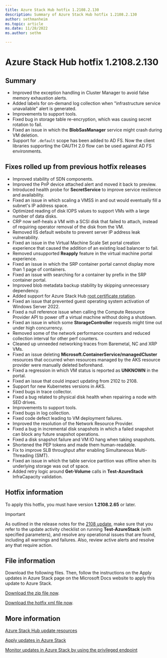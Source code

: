 ```yaml
---
title: Azure Stack Hub hotfix 1.2108.2.130
description: Summary of Azure Stack Hub hotfix 1.2108.2.130
author: sethmanheim
ms.topic: article
ms.date: 11/28/2022
ms.author: sethm

---
```


# Azure Stack Hub hotfix 1.2108.2.130

## Summary

- Improved the exception handling in Cluster Manager to avoid false memory exhaustion alerts.
- Added labels for on-demand log collection when "infrastructure service unavailable" alert is generated.
- Improvements to support tools.
- Fixed bug in storage table re-encryption, which was causing secret rotation to fail.
- Fixed an issue in which the **BlobSasManager** service might crash during VM deletion.
- Support for `.default` scope has been added to AD FS. Now the client libraries supporting the OAUTH 2.0 flow can be used against AD FS environments.

## Fixes rolled up from previous hotfix releases

- Improved stability of SDN components.
- Improved the PnP device attached alert and moved it back to preview.
- Introduced health probe for **SecretService** to improve service resilience and availability.
- Fixed an issue in which scaling a VMSS in and out would eventually fill a subnet's IP address space.
- Optimized reading of disk IOPS values to support VMs with a large number of data disks.
- CRP now self-heals a VM with a SCSI disk that failed to attach, instead of requiring operator removal of the disk from the VM.
- Removed IIS default website to prevent server IP address leak vulnerability.
- Fixed an issue in the Virtual Machine Scale Set portal creation experience that caused the addition of an existing load balancer to fail.
- Removed unsupported **Reapply** feature in the virtual machine portal experience.
- Fixed an issue in which the SRP container portal cannot display more than 1 page of containers.
- Fixed an issue with searching for a container by prefix in the SRP container portal.
- Improved blob metadata backup stability by skipping unnecessary dependency.
- Added support for Azure Stack Hub [root certificate rotation](azure-stack-rotate-secrets.md#rotate-internal-secrets).
- Fixed an issue that prevented guest operating system activation of Windows Server 2022.
- Fixed a null reference issue when calling the Compute Resource Provider API to power off a virtual machine without doing a shutdown.
- Fixed an issue in which some **StorageController** requests might time out under high concurrency.
- Removed some of the network performance counters and reduced collection interval for other perf counters.
- Cleaned up unneeded networking traces from Baremetal, NC and XRP VMs.
- Fixed an issue deleting **Microsoft.ContainerService/managedCluster** resources that occurred when resources managed by the AKS resource provider were manually deleted beforehand.
- Fixed a regression in which VM status is reported as **UNKNOWN** in the portal.
- Fixed an issue that could impact updating from 2102 to 2108.
- Support for new Kubernetes versions in AKS.
- Fixed bugs in trace collector.
- Fixed a bug related to physical disk health when repairing a node with SED drives.
- Improvements to support tools.
- Fixed bugs in log collection.
- Fixed code defect leading to VM deployment failures.
- Improved the resolution of the Network Resource Provider.
- Fixed a bug in incremental disk snapshots in which a failed snapshot can block any future snapshot operations.
- Fixed a disk snapshot failure and VM IO hang when taking snapshots.
- Shortened the PEP tokens and made them human-readable.
- Fix to improve SLB throughput after enabling Simultaneous Multi-Threading (SMT).
- Fixed an issue in which the table service partition was offline when its underlying storage was out of space.
- Added retry logic around **Get-Volume** calls in **Test-AzureStack** InfraCapacity validation.

## Hotfix information

To apply this hotfix, you must have version **1.2108.2.65** or later.

> [!IMPORTANT]
> As outlined in the release notes for the [2108 update](release-notes.md?view=azs-2108&preserve-view=true), make sure that you refer to the update activity checklist on running **Test-AzureStack** (with specified parameters), and resolve any operational issues that are found, including all warnings and failures. Also, review active alerts and resolve any that require action.

## File information

Download the following files. Then, follow the instructions on the Apply updates in Azure Stack page on the Microsoft Docs website to apply this update to Azure Stack.

[Download the zip file now](https://azurestackhub.azureedge.net/PR/download/MAS_ProdHotfix_1.2108.2.130/HotFix/AzS_Update_1.2108.2.130.zip).

[Download the hotfix xml file now](https://azurestackhub.azureedge.net/PR/download/MAS_ProdHotfix_1.2108.2.130/HotFix/metadata.xml).

## More information

[Azure Stack Hub update resources](azure-stack-updates.md)

[Apply updates in Azure Stack](azure-stack-apply-updates.md)

[Monitor updates in Azure Stack by using the privileged endpoint](azure-stack-monitor-update.md)
